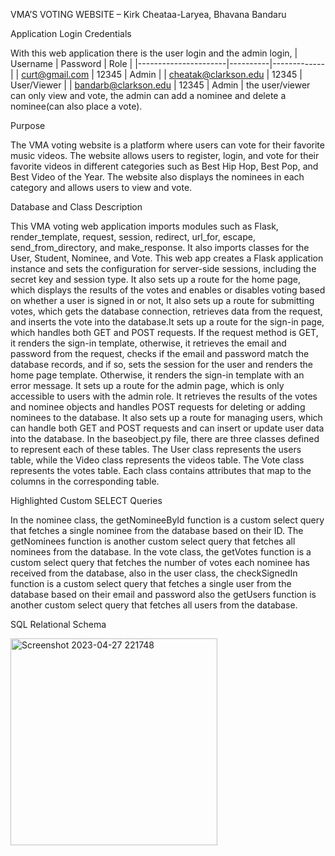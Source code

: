 
VMA’S VOTING WEBSITE – Kirk Cheataa-Laryea, Bhavana Bandaru

Application Login Credentials

With this web application there is the user login and the admin login, 
| Username             | Password | Role        |
|----------------------|----------|-------------|
| curt@gmail.com       | 12345    | Admin       |
| cheatak@clarkson.edu | 12345    | User/Viewer |
| bandarb@clarkson.edu | 12345    | Admin       |
the user/viewer can only view and vote, the admin can add a nominee and delete a nominee(can also place a vote). 

Purpose

The VMA voting website is a platform where users can vote for their favorite music videos. The website allows users to register, login, and vote for their favorite videos in different categories such as Best Hip Hop, Best Pop, and Best Video of the Year. The website also displays the nominees in each category and allows users to view and vote.

Database and Class Description

This VMA voting web application imports modules such as Flask, render_template, request, session, redirect, url_for, escape, send_from_directory, and make_response. It also imports classes for the User, Student, Nominee, and Vote.
This web app creates a Flask application instance and sets the configuration for server-side sessions, including the secret key and session type. It also sets up a route for the home page, which displays the results of the votes and enables or disables voting based on whether a user is signed in or not, It also sets up a route for submitting votes, which gets the database connection, retrieves data from the request, and inserts the vote into the database.It sets up a route for the sign-in page, which handles both GET and POST requests. If the request method is GET, it renders the sign-in template, otherwise, it retrieves the email and password from the request, checks if the email and password match the database records, and if so, sets the session for the user and renders the home page template. Otherwise, it renders the sign-in template with an error message. It sets up a route for the admin page, which is only accessible to users with the admin role. It retrieves the results of the votes and nominee objects and handles POST requests for deleting or adding nominees to the database.
It also sets up a route for managing users, which can handle both GET and POST requests and can insert or update user data into the database.
In the baseobject.py file, there are three classes defined to represent each of these tables. The User class represents the users table, while the Video class represents the videos table. The Vote class represents the votes table. Each class contains attributes that map to the columns in the corresponding table.

Highlighted Custom SELECT Queries

In the nominee class, the getNomineeById function is a custom select query that fetches a single nominee from the database based on their ID. The getNominees function is another custom select query that fetches all nominees from the database. In the vote class, the getVotes function is a custom select query that fetches the number of votes each nominee has received from the database, also in the user class, the checkSignedIn function is a custom select query that fetches a single user from the database based on their email and password also the getUsers function is another custom select query that fetches all users from the database.

SQL Relational Schema

<img width="331" alt="Screenshot 2023-04-27 221748" src="https://user-images.githubusercontent.com/111446938/235038604-a0a62ba6-b095-414b-836e-19ef6c6912d6.png">


